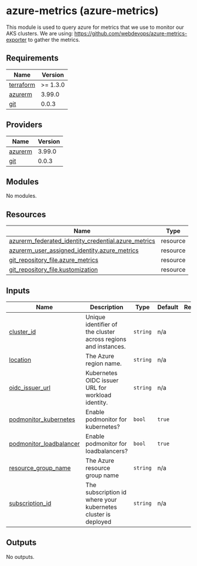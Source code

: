 # azure-metrics (azure-metrics)

This module is used to query azure for metrics that we use to monitor our AKS clusters.
We are using: https://github.com/webdevops/azure-metrics-exporter to gather the metrics.

## Requirements

| Name | Version |
|------|---------|
| <a name="requirement_terraform"></a> [terraform](#requirement\_terraform) | >= 1.3.0 |
| <a name="requirement_azurerm"></a> [azurerm](#requirement\_azurerm) | 3.99.0 |
| <a name="requirement_git"></a> [git](#requirement\_git) | 0.0.3 |

## Providers

| Name | Version |
|------|---------|
| <a name="provider_azurerm"></a> [azurerm](#provider\_azurerm) | 3.99.0 |
| <a name="provider_git"></a> [git](#provider\_git) | 0.0.3 |

## Modules

No modules.

## Resources

| Name | Type |
|------|------|
| [azurerm_federated_identity_credential.azure_metrics](https://registry.terraform.io/providers/hashicorp/azurerm/3.99.0/docs/resources/federated_identity_credential) | resource |
| [azurerm_user_assigned_identity.azure_metrics](https://registry.terraform.io/providers/hashicorp/azurerm/3.99.0/docs/resources/user_assigned_identity) | resource |
| [git_repository_file.azure_metrics](https://registry.terraform.io/providers/xenitab/git/0.0.3/docs/resources/repository_file) | resource |
| [git_repository_file.kustomization](https://registry.terraform.io/providers/xenitab/git/0.0.3/docs/resources/repository_file) | resource |

## Inputs

| Name | Description | Type | Default | Required |
|------|-------------|------|---------|:--------:|
| <a name="input_cluster_id"></a> [cluster\_id](#input\_cluster\_id) | Unique identifier of the cluster across regions and instances. | `string` | n/a | yes |
| <a name="input_location"></a> [location](#input\_location) | The Azure region name. | `string` | n/a | yes |
| <a name="input_oidc_issuer_url"></a> [oidc\_issuer\_url](#input\_oidc\_issuer\_url) | Kubernetes OIDC issuer URL for workload identity. | `string` | n/a | yes |
| <a name="input_podmonitor_kubernetes"></a> [podmonitor\_kubernetes](#input\_podmonitor\_kubernetes) | Enable podmonitor for kubernetes? | `bool` | `true` | no |
| <a name="input_podmonitor_loadbalancer"></a> [podmonitor\_loadbalancer](#input\_podmonitor\_loadbalancer) | Enable podmonitor for loadbalancers? | `bool` | `true` | no |
| <a name="input_resource_group_name"></a> [resource\_group\_name](#input\_resource\_group\_name) | The Azure resource group name | `string` | n/a | yes |
| <a name="input_subscription_id"></a> [subscription\_id](#input\_subscription\_id) | The subscription id where your kubernetes cluster is deployed | `string` | n/a | yes |

## Outputs

No outputs.
